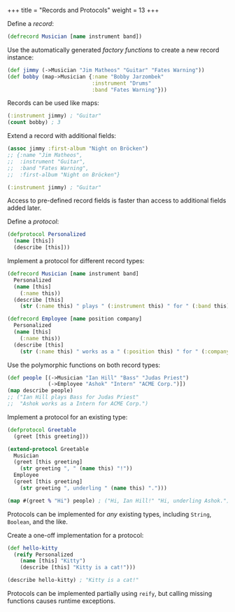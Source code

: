 +++
title = "Records and Protocols"
weight = 13
+++

Define a _record_:

```clojure
(defrecord Musician [name instrument band])
```

Use the automatically generated _factory functions_ to create a new
record instance:

```clojure
(def jimmy (->Musician "Jim Matheos" "Guitar" "Fates Warning"))
(def bobby (map->Musician {:name "Bobby Jarzombek"
                           :instrument "Drums"
                           :band "Fates Warning"}))
```

Records can be used like maps:

```clojure
(:instrument jimmy) ; "Guitar"
(count bobby) ; 3
```

Extend a record with additional fields:

```clojure
(assoc jimmy :first-album "Night on Bröcken")
;; {:name "Jim Matheos",
;;  :instrument "Guitar",
;;  :band "Fates Warning",
;;  :first-album "Night on Bröcken"}

(:instrument jimmy) ; "Guitar"
```

Access to pre-defined record fields is faster than access to
additional fields added later.

Define a _protocol_:

```clojure
(defprotocol Personalized
  (name [this])
  (describe [this]))
```

Implement a protocol for different record types:

```clojure
(defrecord Musician [name instrument band]
  Personalized
  (name [this]
    (:name this))
  (describe [this]
    (str (:name this) " plays " (:instrument this) " for " (:band this))))

(defrecord Employee [name position company]
  Personalized
  (name [this]
    (:name this))
  (describe [this]
    (str (:name this) " works as a " (:position this) " for " (:company this))))
```

Use the polymorphic functions on both record types:

```clojure
(def people [(->Musician "Ian Hill" "Bass" "Judas Priest")
             (->Employee "Ashok" "Intern" "ACME Corp.")])
(map describe people)
;; ("Ian Hill plays Bass for Judas Priest"
;;  "Ashok works as a Intern for ACME Corp.")
```

Implement a protocol for an existing type:

```clojure
(defprotocol Greetable
  (greet [this greeting]))

(extend-protocol Greetable
  Musician
  (greet [this greeting]
    (str greeting ", " (name this) "!"))
  Employee
  (greet [this greeting]
    (str greeting ", underling " (name this) ".")))

(map #(greet % "Hi") people) ; ("Hi, Ian Hill!" "Hi, underling Ashok.")
```

Protocols can be implemented for _any_ existing types, including
`String`, `Boolean`, and the like.

Create a one-off implementation for a protocol:

```clojure
(def hello-kitty
  (reify Personalized
    (name [this] "Kitty")
    (describe [this] "Kitty is a cat!")))

(describe hello-kitty) ; "Kitty is a cat!"
```

Protocols can be implemented partially using `reify`, but calling
missing functions causes runtime exceptions.